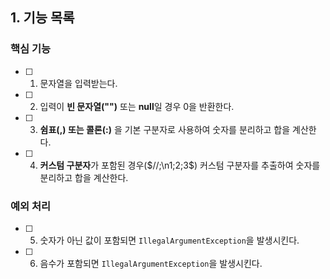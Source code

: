 ## 1. 기능 목록

### 핵심 기능
- [ ] 1. 문자열을 입력받는다.
- [ ] 2. 입력이 **빈 문자열("")** 또는 **null**일 경우 0을 반환한다.
- [ ] 3. **쉼표(,) 또는 콜론(:)** 을 기본 구분자로 사용하여 숫자를 분리하고 합을 계산한다.
- [ ] 4. **커스텀 구분자**가 포함된 경우($//;\n1;2;3$) 커스텀 구분자를 추출하여 숫자를 분리하고 합을 계산한다.

### 예외 처리
- [ ] 5. 숫자가 아닌 값이 포함되면 `IllegalArgumentException`을 발생시킨다.
- [ ] 6. 음수가 포함되면 `IllegalArgumentException`을 발생시킨다.